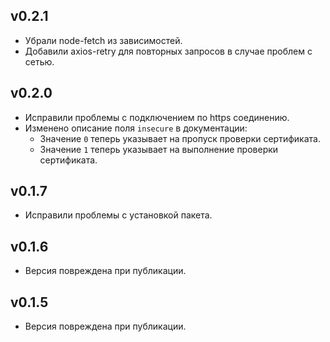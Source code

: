 ## v0.2.1

- Убрали node-fetch из зависимостей.
- Добавили axios-retry для повторных запросов в случае проблем с сетью.

## v0.2.0

- Исправили проблемы с подключением по https соединению.
- Изменено описание поля `insecure` в документации:
  - Значение `0` теперь указывает на пропуск проверки сертификата.
  - Значение `1` теперь указывает на выполнение проверки сертификата.

## v0.1.7

- Исправили проблемы с установкой пакета.

## v0.1.6

- Версия повреждена при публикации.

## v0.1.5

- Версия повреждена при публикации.
